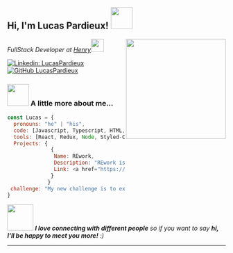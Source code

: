 
<h2> Hi, I'm Lucas Pardieux! <img src="https://media.giphy.com/media/mGcNjsfWAjY5AEZNw6/giphy.gif" width="50"></h2>
<img align='right' src="https://i.ibb.co/NZMfkx8/profile.png" width="230">
<p><em>FullStack Developer at <a href="https://www.soyhenry.com/">Henry</a><img src="https://media.giphy.com/media/WUlplcMpOCEmTGBtBW/giphy.gif" width="30"> 
</em></p>

[![Linkedin: LucasPardieux](https://img.shields.io/badge/-thaianebraga-blue?style=flat-square&logo=Linkedin&logoColor=white&link=https://www.linkedin.com/in/lucaspardieux/)](https://www.linkedin.com/in/lucaspardieux/)
[![GitHub LucasPardieux](https://img.shields.io/github/followers/LucasPardieux?label=follow&style=social)](https://github.com/LucasPardieux)


### <img src="https://media.giphy.com/media/VgCDAzcKvsR6OM0uWg/giphy.gif" width="50"> A little more about me...  

```javascript
const Lucas = {
  pronouns: "he" | "his",
  code: [Javascript, Typescript, HTML, CSS, Java],
  tools: [React, Redux, Node, Styled-Components, Express, PostgreSQL, Sequelize],
  Projects: {
              {
               Name: REwork,
               Description: "REwork is a platform that connects clients from all over the world with the best freelancers to do the best work. It was a project carried out by a team of Junior students in just 20 days. In this work we were able to apply all our knowledge in the area and also improve our exercise of agile methodologies and git Flow. My role in the team was FullStack developer and team organizer, applying knowledge both in Front and Back end and guiding the team for an optimal delivery of work to the client.",
               Link: <a href="https://re-work-ten.vercel.app/">https://re-work-ten.vercel.app/</a>
              }
             }
 challenge: "My new challenge is to expand my knowledge of Java, Python and frameworks like Vue."
}
```

<img src="https://media.giphy.com/media/LnQjpWaON8nhr21vNW/giphy.gif" width="60"> <em><b>I love connecting with different people</b> so if you want to say <b>hi, I'll be happy to meet you more!</b> :)</em>

---
